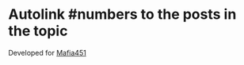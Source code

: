 # Autolink #numbers to the posts in the topic

Developed for [Mafia451](https://forum.mafia451.com/)
